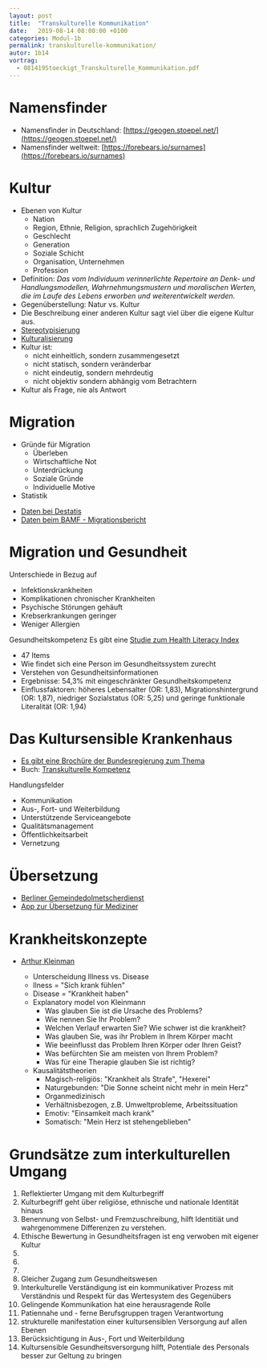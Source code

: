 ```yaml
---
layout: post
title:  "Transkulturelle Kommunikation"
date:   2019-08-14 08:00:00 +0100
categories: Modul-1b
permalink: transkulturelle-kommunikation/
autor: 1b14
vortrag:
  - 081419Stoeckigt_Transkulturelle_Kommunikation.pdf
---
```


# Namensfinder
* Namensfinder in Deutschland: [https://geogen.stoepel.net/](https://geogen.stoepel.net/)
* Namensfinder weltweit: [https://forebears.io/surnames](https://forebears.io/surnames)

# Kultur
* Ebenen von Kultur
  - Nation
  - Region, Ethnie, Religion, sprachlich Zugehörigkeit
  - Geschlecht
  - Generation
  - Soziale Schicht
  - Organisation, Unternehmen
  - Profession
* Definition: _Das vom Individuum verinnerlichte Repertoire an Denk- und Handlungsmodellen, Wahrnehmungsmustern und moralischen Werten, die im Laufe des Lebens erworben und weiterentwickelt werden._
* Gegenüberstellung: Natur vs. Kultur
* Die Beschreibung einer anderen Kultur sagt viel über die eigene Kultur aus.
* [Stereotypisierung](https://www.idaev.de/recherchetools/glossar/glossar-detail/?tx_dpnglossary_glossarydetail%5Bterm%5D=179&tx_dpnglossary_glossarydetail%5Baction%5D=show&tx_dpnglossary_glossarydetail%5Bcontroller%5D=Term&cHash=96cd1b3f05f4beb01d62d71698487772)
* [Kulturalisierung](https://www.idaev.de/recherchetools/glossar/glossar-detail/?tx_dpnglossary_glossarydetail%5Bterm%5D=67&tx_dpnglossary_glossarydetail%5Baction%5D=show&tx_dpnglossary_glossarydetail%5Bcontroller%5D=Term&cHash=5b85e8dc4580830e6bfdd2515943c152)
* Kultur ist:
  - nicht einheitlich, sondern zusammengesetzt
  - nicht statisch, sondern veränderbar
  - nicht eindeutig, sondern mehrdeutig
  - nicht objektiv sondern abhängig vom Betrachtern
* Kultur als Frage, nie als Antwort


# Migration
* Gründe für Migration
  - Überleben
  - Wirtschaftliche Not
  - Unterdrückung
  - Soziale Gründe
  - Individuelle Motive
* Statistik
- [Daten bei Destatis](https://www.destatis.de/DE/Presse/Pressemitteilungen/2019/07/PD19_271_12411.html;jsessionid=73CA23269A2AF9339BE14DC87783C79F.internet731)
- [Daten beim BAMF - Migrationsbericht](https://www.bamf.de/SharedDocs/Anlagen/DE/Publikationen/Migrationsberichte/migrationsbericht-2016-2017.pdf?__blob=publicationFile)

# Migration und Gesundheit
Unterschiede in Bezug auf
- Infektionskrankheiten
- Komplikationen chronischer Krankheiten
- Psychische Störungen gehäuft
- Krebserkrankungen geringer
- Weniger Allergien

Gesundheitskompetenz
Es gibt eine [Studie zum Health Literacy Index](https://www.aerzteblatt.de/archiv/185753/Gesundheitskompetenz-der-Bevoelkerung-in-Deutschland)
  - 47 Items
  - Wie findet sich eine Person im Gesundheitssystem zurecht
  - Verstehen von Gesundheitsinformationen
  - Ergebnisse: 54,3% mit eingeschränkter Gesundheitskompetenz
  - Einflussfaktoren: höheres Lebensalter (OR: 1,83), Migrationshintergrund (OR: 1,87), niedriger Sozialstatus (OR: 5,25) und geringe funktionale Literalität (OR: 1,94)

# Das Kultursensible Krankenhaus
* [Es gibt eine Brochüre der Bundesregierung zum Thema](https://www.bundesregierung.de/resource/blob/975292/729152/faf92058a4f377b8cb7c8ae889d677e5/das-kultursensible-krankenhaus-09-02-2015-download-ba-ib-data.pdf?download=1)
* Buch: [Transkulturelle Kompetenz](https://www.amazon.de/Transkulturelle-Kompetenz-Lehrbuchbuch-Gesundheits-Sozialberufe/dp/3456842562)

Handlungsfelder
- Kommunikation
- Aus-, Fort- und Weiterbildung
- Unterstützende Serviceangebote
- Qualitätsmanagement
- Öffentlichkeitsarbeit
- Vernetzung

# Übersetzung
* [Berliner Gemeindedolmetscherdienst](https://www.gemeindedolmetschdienst-berlin.de/)
* [App zur Übersetzung für Mediziner](http://www.medibabble.com/)

# Krankheitskonzepte
* [Arthur Kleinman](https://anthropology.fas.harvard.edu/people/arthur-kleinman)
  - Unterscheidung Illness vs. Disease
  - Ilness = "Sich krank fühlen"
  - Disease = "Krankheit haben"
  - Explanatory model von Kleinmann
    - Was glauben Sie ist die Ursache des Problems?
    - Wie nennen Sie Ihr Problem?
    - Welchen Verlauf erwarten Sie? Wie schwer ist die krankheit?
    - Was glauben Sie, was ihr Problem in Ihrem Körper macht
    - Wie beeinflusst das Problem Ihren Körper oder Ihren Geist?
    - Was befürchten Sie am meisten von Ihrem Problem?
    - Was für eine Therapie glauben Sie ist richtig?

  * Kausalitätstheorien
    - Magisch-religiös: "Krankheit als Strafe", "Hexerei"
    - Naturgebunden: "Die Sonne scheint nicht mehr in mein Herz"
    - Organmedizinisch
    - Verhältnisbezogen, z.B. Umweltprobleme, Arbeitssituation
    - Emotiv: "Einsamkeit mach krank"
    - Somatisch: "Mein Herz ist stehengeblieben"

# Grundsätze zum interkulturellen Umgang
1. Reflektierter Umgang mit dem Kulturbegriff
2. Kulturbegriff geht über religiöse, ethnische und nationale Identität hinaus
3. Benennung von Selbst- und Fremzuschreibung, hilft Identitiät und wahrgenommene Differenzen zu verstehen.
4. Ethische Bewertung in Gesundheitsfragen ist eng verwoben mit eigener Kultur
5.  
6.  
7.  
7. Gleicher Zugang zum Gesundheitswesen
8. Interkulturelle Verständigung ist ein kommunikativer Prozess mit Verständnis und Respekt für das Wertesystem des Gegenübers
9. Gelingende Kommunikation hat eine herausragende Rolle
10. Patiennahe und - ferne Berufsgruppen tragen Verantwortung
11. strukturelle manifestation einer kultursensiblen Versorgung auf allen Ebenen
12. Berücksichtigung in Aus-, Fort und Weiterbildung
13. Kultursensible Gesundheitsversorgung hilft, Potentiale des Personals besser zur Geltung zu bringen
